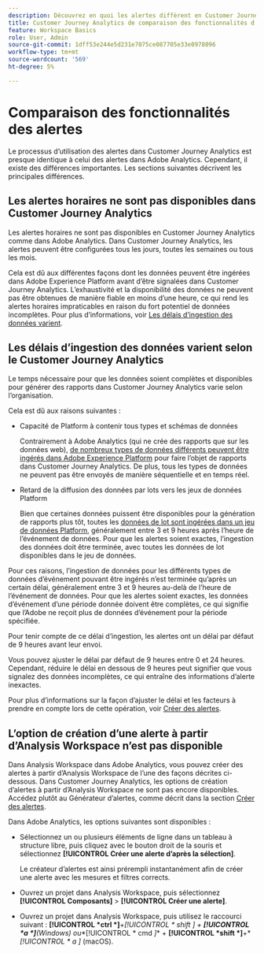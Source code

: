```yaml
---
description: Découvrez en quoi les alertes diffèrent en Customer Journey Analytics par rapport à Adobe Analytics
title: Customer Journey Analytics de comparaison des fonctionnalités d’alertes et Adobe Analytics
feature: Workspace Basics
role: User, Admin
source-git-commit: 1dff53e244e5d231e7075ce087705e33e0978096
workflow-type: tm+mt
source-wordcount: '569'
ht-degree: 5%

---
```


# Comparaison des fonctionnalités des alertes

Le processus d’utilisation des alertes dans Customer Journey Analytics est presque identique à celui des alertes dans Adobe Analytics. Cependant, il existe des différences importantes. Les sections suivantes décrivent les principales différences.

## Les alertes horaires ne sont pas disponibles dans Customer Journey Analytics

Les alertes horaires ne sont pas disponibles en Customer Journey Analytics comme dans Adobe Analytics. Dans Customer Journey Analytics, les alertes peuvent être configurées tous les jours, toutes les semaines ou tous les mois.

Cela est dû aux différentes façons dont les données peuvent être ingérées dans Adobe Experience Platform avant d’être signalées dans Customer Journey Analytics. L’exhaustivité et la disponibilité des données ne peuvent pas être obtenues de manière fiable en moins d’une heure, ce qui rend les alertes horaires impraticables en raison du fort potentiel de données incomplètes. Pour plus d’informations, voir [Les délais d’ingestion des données varient](#data-ingestion-times-vary-in-customer-journey-analytics).

## Les délais d’ingestion des données varient selon le Customer Journey Analytics

Le temps nécessaire pour que les données soient complètes et disponibles pour générer des rapports dans Customer Journey Analytics varie selon l’organisation.

Cela est dû aux raisons suivantes :

* Capacité de Platform à contenir tous types et schémas de données

  Contrairement à Adobe Analytics (qui ne crée des rapports que sur les données web), [de nombreux types de données différents peuvent être ingérés dans Adobe Experience Platform](/help/data-ingestion/data-ingestion.md) pour faire l’objet de rapports dans Customer Journey Analytics. De plus, tous les types de données ne peuvent pas être envoyés de manière séquentielle et en temps réel.

* Retard de la diffusion des données par lots vers les jeux de données Platform

  Bien que certaines données puissent être disponibles pour la génération de rapports plus tôt, toutes les [données de lot sont ingérées dans un jeu de données Platform](/help/data-ingestion/data-ingestion.md#ingest-and-use-batch-data.), généralement entre 3 et 9 heures après l’heure de l’événement de données. Pour que les alertes soient exactes, l’ingestion des données doit être terminée, avec toutes les données de lot disponibles dans le jeu de données. <!--3 to 9 hours is a sweet spot, what we are suggesting.  -->

Pour ces raisons, l’ingestion de données pour les différents types de données d’événement pouvant être ingérés n’est terminée qu’après un certain délai, généralement entre 3 et 9 heures au-delà de l’heure de l’événement de données. Pour que les alertes soient exactes, les données d’événement d’une période donnée doivent être complètes, ce qui signifie que l’Adobe ne reçoit plus de données d’événement pour la période spécifiée.

Pour tenir compte de ce délai d’ingestion, les alertes ont un délai par défaut de 9 heures avant leur envoi.

Vous pouvez ajuster le délai par défaut de 9 heures entre 0 et 24 heures. Cependant, réduire le délai en dessous de 9 heures peut signifier que vous signalez des données incomplètes, ce qui entraîne des informations d’alerte inexactes.

Pour plus d’informations sur la façon d’ajuster le délai et les facteurs à prendre en compte lors de cette opération, voir [Créer des alertes](/help/components/c-intelligent-alerts/alert-builder.md).

<!-- Starting with "However," the rest of this information should probably go into the actual documentation where we document the option to adjust the delay. -->

## L’option de création d’une alerte à partir d’Analysis Workspace n’est pas disponible

Dans Analysis Workspace dans Adobe Analytics, vous pouvez créer des alertes à partir d’Analysis Workspace de l’une des façons décrites ci-dessous. Dans Customer Journey Analytics, les options de création d’alertes à partir d’Analysis Workspace ne sont pas encore disponibles. Accédez plutôt au Générateur d’alertes, comme décrit dans la section [Créer des alertes](/help/components/c-intelligent-alerts/alert-builder.md).

Dans Adobe Analytics, les options suivantes sont disponibles :

* Sélectionnez un ou plusieurs éléments de ligne dans un tableau à structure libre, puis cliquez avec le bouton droit de la souris et sélectionnez **[!UICONTROL Créer une alerte d’après la sélection]**.

  Le créateur d’alertes est ainsi prérempli instantanément afin de créer une alerte avec les mesures et filtres corrects.

* Ouvrez un projet dans Analysis Workspace, puis sélectionnez **[!UICONTROL Composants]** > **[!UICONTROL Créer une alerte]**.

* Ouvrez un projet dans Analysis Workspace, puis utilisez le raccourci suivant : **[!UICONTROL *ctrl *]**+**[!UICONTROL * shift *]** + **[!UICONTROL *a *]**(Windows) ou**[!UICONTROL * cmd *]** + **[!UICONTROL *shift *]**+**[!UICONTROL * a *]** (macOS).







